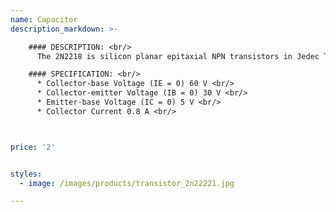 ```yaml
---
name: Capacitor
description_markdown: >-

    #### DESCRIPTION: <br/>
      The 2N2218 is silicon planar epitaxial NPN transistors in Jedec TO-39 (for 2N2218 and 2N2219) and in Jedec TO-18 (for 2N2221 and 2N2222) metal cases.It is designed for high-speed switching applications at collector currents up to 500 mA, and feature useful current gain over a wide range of collector current,low leakage currents and low saturation voltages. <br/> <br/>

    #### SPECIFICATION: <br/>
      * Collector-base Voltage (IE = 0) 60 V <br/>
      * Collector-emitter Voltage (IB = 0) 30 V <br/>
      * Emitter-base Voltage (IC = 0) 5 V <br/>
      * Collector Current 0.8 A <br/>



price: '2'


styles:
  - image: /images/products/transistor_2n22221.jpg

---
```

